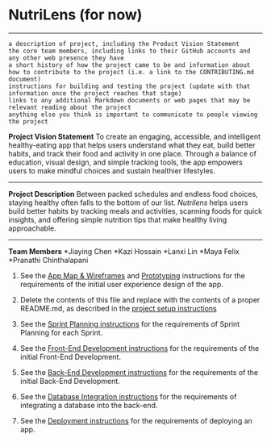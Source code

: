 # NutriLens (for now)
***
    a description of project, including the Product Vision Statement
    the core team members, including links to their GitHub accounts and any other web presence they have
    a short history of how the project came to be and information about how to contribute to the project (i.e. a link to the CONTRIBUTING.md document)
    instructions for building and testing the project (update with that information once the project reaches that stage)
    links to any additional Markdown documents or web pages that may be relevant reading about the project
    anything else you think is important to communicate to people viewing the project
**Project Vision Statement**
To create an engaging, accessible, and intelligent healthy-eating app that helps users understand what they eat, build better habits, and track their food and activity in one place.
Through a balance of education, visual design, and simple tracking tools, the app empowers users to make mindful choices and sustain healthier lifestyles.
***

**Project Description**
Between packed schedules and endless food choices, staying healthy often falls to the bottom of our list. *Nutrilens* helps users build better habits by tracking meals and activities, scanning foods for quick insights, and offering simple nutrition tips that make healthy living approachable.
***

**Team Members**
*Jiaying Chen
*Kazi Hossain
*Lanxi Lin
*Maya Felix
*Pranathi Chinthalapani

1. See the [App Map & Wireframes](instructions-0a-app-map-wireframes.md) and [Prototyping](./instructions-0b-prototyping.md) instructions for the requirements of the initial user experience design of the app.

1. Delete the contents of this file and replace with the contents of a proper README.md, as described in the [project setup instructions](./instructions-0c-project-setup.md)

1. See the [Sprint Planning instructions](instructions-0d-sprint-planning.md) for the requirements of Sprint Planning for each Sprint.

1. See the [Front-End Development instructions](./instructions-1-front-end.md) for the requirements of the initial Front-End Development.

1. See the [Back-End Development instructions](./instructions-2-back-end.md) for the requirements of the initial Back-End Development.

1. See the [Database Integration instructions](./instructions-3-database.md) for the requirements of integrating a database into the back-end.

1. See the [Deployment instructions](./instructions-4-deployment.md) for the requirements of deploying an app.
